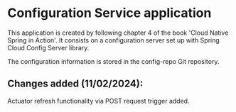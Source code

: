 <h1>Configuration Service application</h1>
<p>This application is created by following chapter 4 of the book 'Cloud Native Spring in Action'. It consists on a configuration server set up with Spring Cloud Config Server library.</p>
</p>
<p>The configuration information is stored in the config-repo Git repository.</p>

<h2>Changes added (11/02/2024): </h2>
<p>Actuator refresh functionality via POST request trigger added.</p>
